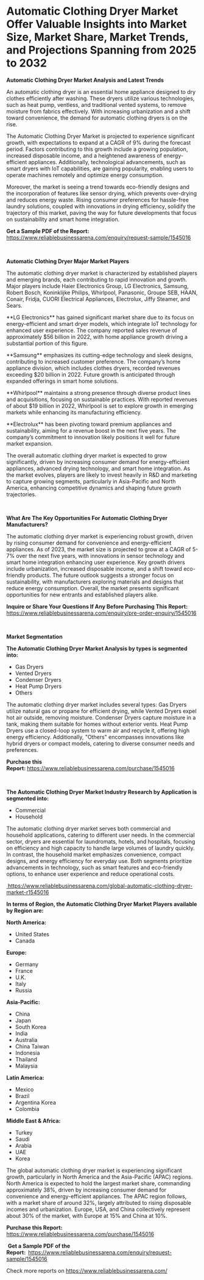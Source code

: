 <p><h1>Automatic Clothing Dryer Market Offer Valuable Insights into Market Size, Market Share, Market Trends, and Projections Spanning from 2025 to 2032</h1></p><p><strong>Automatic Clothing Dryer Market Analysis and Latest Trends</strong></p>
<p><p>An automatic clothing dryer is an essential home appliance designed to dry clothes efficiently after washing. These dryers utilize various technologies, such as heat pump, ventless, and traditional vented systems, to remove moisture from fabrics effectively. With increasing urbanization and a shift toward convenience, the demand for automatic clothing dryers is on the rise.</p><p>The Automatic Clothing Dryer Market is projected to experience significant growth, with expectations to expand at a CAGR of 9% during the forecast period. Factors contributing to this growth include a growing population, increased disposable income, and a heightened awareness of energy-efficient appliances. Additionally, technological advancements, such as smart dryers with IoT capabilities, are gaining popularity, enabling users to operate machines remotely and optimize energy consumption.</p><p>Moreover, the market is seeing a trend towards eco-friendly designs and the incorporation of features like sensor drying, which prevents over-drying and reduces energy waste. Rising consumer preferences for hassle-free laundry solutions, coupled with innovations in drying efficiency, solidify the trajectory of this market, paving the way for future developments that focus on sustainability and smart home integration.</p></p>
<p><strong>Get a Sample PDF of the Report:&nbsp;</strong> <a href="https://www.reliablebusinessarena.com/enquiry/request-sample/1545016?utm_campaign=3191&utm_medium=2&utm_source=Github&utm_content=ia&utm_term=11042025&utm_id=automatic-clothing-dryer">https://www.reliablebusinessarena.com/enquiry/request-sample/1545016</a></p>
<p>&nbsp;</p>
<p><strong>Automatic Clothing Dryer Major Market Players</strong></p>
<p><p>The automatic clothing dryer market is characterized by established players and emerging brands, each contributing to rapid innovation and growth. Major players include Haier Electronics Group, LG Electronics, Samsung, Robert Bosch, Koninklijke Philips, Whirlpool, Panasonic, Groupe SEB, HAAN, Conair, Fridja, CUORI Electrical Appliances, Electrolux, Jiffy Steamer, and Sears.</p><p>**LG Electronics** has gained significant market share due to its focus on energy-efficient and smart dryer models, which integrate IoT technology for enhanced user experience. The company reported sales revenue of approximately $56 billion in 2022, with home appliance growth driving a substantial portion of this figure.</p><p>**Samsung** emphasizes its cutting-edge technology and sleek designs, contributing to increased customer preference. The company’s home appliance division, which includes clothes dryers, recorded revenues exceeding $20 billion in 2022. Future growth is anticipated through expanded offerings in smart home solutions.</p><p>**Whirlpool** maintains a strong presence through diverse product lines and acquisitions, focusing on sustainable practices. With reported revenues of about $19 billion in 2022, Whirlpool is set to explore growth in emerging markets while enhancing its manufacturing efficiency.</p><p>**Electrolux** has been pivoting toward premium appliances and sustainability, aiming for a revenue boost in the next five years. The company’s commitment to innovation likely positions it well for future market expansion.</p><p>The overall automatic clothing dryer market is expected to grow significantly, driven by increasing consumer demand for energy-efficient appliances, advanced drying technology, and smart home integration. As the market evolves, players are likely to invest heavily in R&D and marketing to capture growing segments, particularly in Asia-Pacific and North America, enhancing competitive dynamics and shaping future growth trajectories.</p></p>
<p>&nbsp;</p>
<p><strong>What Are The Key Opportunities For Automatic Clothing Dryer Manufacturers?</strong></p>
<p><p>The automatic clothing dryer market is experiencing robust growth, driven by rising consumer demand for convenience and energy-efficient appliances. As of 2023, the market size is projected to grow at a CAGR of 5-7% over the next five years, with innovations in sensor technology and smart home integration enhancing user experience. Key growth drivers include urbanization, increased disposable income, and a shift toward eco-friendly products. The future outlook suggests a stronger focus on sustainability, with manufacturers exploring materials and designs that reduce energy consumption. Overall, the market presents significant opportunities for new entrants and established players alike.</p></p>
<p><strong>Inquire or Share Your Questions If Any Before Purchasing This Report:</strong> <a href="https://www.reliablebusinessarena.com/enquiry/pre-order-enquiry/1545016?utm_campaign=3191&utm_medium=2&utm_source=Github&utm_content=ia&utm_term=11042025&utm_id=automatic-clothing-dryer">https://www.reliablebusinessarena.com/enquiry/pre-order-enquiry/1545016</a></p>
<p>&nbsp;</p>
<p><strong>Market Segmentation</strong></p>
<p><strong>The Automatic Clothing Dryer Market Analysis by types is segmented into:</strong></p>
<p><ul><li>Gas Dryers</li><li>Vented Dryers</li><li>Condenser Dryers</li><li>Heat Pump Dryers</li><li>Others</li></ul></p>
<p><p>The automatic clothing dryer market includes several types: Gas Dryers utilize natural gas or propane for efficient drying, while Vented Dryers expel hot air outside, removing moisture. Condenser Dryers capture moisture in a tank, making them suitable for homes without exterior vents. Heat Pump Dryers use a closed-loop system to warm air and recycle it, offering high energy efficiency. Additionally, "Others" encompasses innovations like hybrid dryers or compact models, catering to diverse consumer needs and preferences.</p></p>
<p><strong>Purchase this Report:&nbsp;</strong><a href="https://www.reliablebusinessarena.com/purchase/1545016?utm_campaign=3191&utm_medium=2&utm_source=Github&utm_content=ia&utm_term=11042025&utm_id=automatic-clothing-dryer">https://www.reliablebusinessarena.com/purchase/1545016</a></p>
<p>&nbsp;</p>
<p><strong>The Automatic Clothing Dryer Market Industry Research by Application is segmented into:</strong></p>
<p><ul><li>Commercial</li><li>Household</li></ul></p>
<p><p>The automatic clothing dryer market serves both commercial and household applications, catering to different user needs. In the commercial sector, dryers are essential for laundromats, hotels, and hospitals, focusing on efficiency and high capacity to handle large volumes of laundry quickly. In contrast, the household market emphasizes convenience, compact designs, and energy efficiency for everyday use. Both segments prioritize advancements in technology, such as smart features and eco-friendly options, to enhance user experience and reduce operational costs.</p></p>
<p><a href="https://www.reliablebusinessarena.com/global-automatic-clothing-dryer-market-r1545016?utm_campaign=3191&utm_medium=2&utm_source=Github&utm_content=ia&utm_term=11042025&utm_id=automatic-clothing-dryer">&nbsp;https://www.reliablebusinessarena.com/global-automatic-clothing-dryer-market-r1545016</a></p>
<p><strong>In terms of Region, the Automatic Clothing Dryer Market Players available by Region are:</strong></p>
<p>
    <p> <strong> North America: </strong>
        <ul>
            <li>United States</li>
            <li>Canada</li>
        </ul>
        </p> 
    <p> <strong> Europe: </strong>
        <ul>
            <li>Germany</li>
            <li>France</li>
            <li>U.K.</li>
            <li>Italy</li>
            <li>Russia</li>
        </ul>
        </p> 
    <p> <strong> Asia-Pacific: </strong>
        <ul>
            <li>China</li>
            <li>Japan</li>
            <li>South Korea</li>
            <li>India</li>
            <li>Australia</li>
            <li>China Taiwan</li>
            <li>Indonesia</li>
            <li>Thailand</li>
            <li>Malaysia</li>
        </ul>
        </p> 
    <p> <strong> Latin America: </strong>
        <ul>
            <li>Mexico</li>
            <li>Brazil</li>
            <li>Argentina Korea</li>
            <li>Colombia</li>
        </ul>
        </p> 
    <p> <strong> Middle East & Africa: </strong>
        <ul>
            <li>Turkey</li>
            <li>Saudi</li>
            <li>Arabia</li>
            <li>UAE</li>
            <li>Korea</li>
        </ul>
    </p>
    </p>
<p><p>The global automatic clothing dryer market is experiencing significant growth, particularly in North America and the Asia-Pacific (APAC) regions. North America is expected to hold the largest market share, commanding approximately 38%, driven by increasing consumer demand for convenience and energy-efficient appliances. The APAC region follows, with a market share of around 32%, largely attributed to rising disposable incomes and urbanization. Europe, USA, and China collectively represent about 30% of the market, with Europe at 15% and China at 10%.</p></p>
<p><strong>Purchase this Report: </strong><a href="https://www.reliablebusinessarena.com/purchase/1545016?utm_campaign=3191&utm_medium=2&utm_source=Github&utm_content=ia&utm_term=11042025&utm_id=automatic-clothing-dryer">https://www.reliablebusinessarena.com/purchase/1545016</a></p>
<p>&nbsp;<strong>Get a Sample PDF of the Report:&nbsp;&nbsp;</strong><a href="https://www.reliablebusinessarena.com/enquiry/request-sample/1545016?utm_campaign=3191&utm_medium=2&utm_source=Github&utm_content=ia&utm_term=11042025&utm_id=automatic-clothing-dryer">https://www.reliablebusinessarena.com/enquiry/request-sample/1545016</a></p>
<p><strong></strong></p>
<p>Check more reports on <a href="https://www.reliablebusinessarena.com/?utm_campaign=3191&utm_medium=2&utm_source=Github&utm_content=ia&utm_term=11042025&utm_id=automatic-clothing-dryer">https://www.reliablebusinessarena.com/</a></p>
